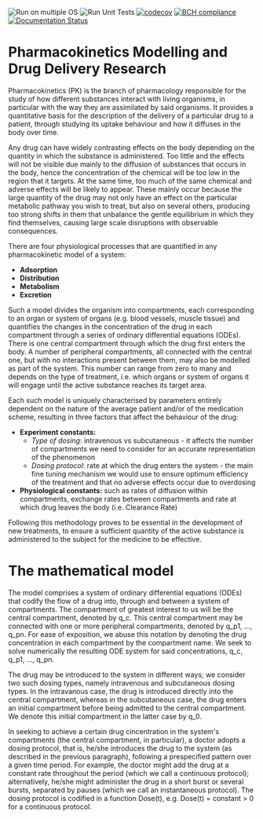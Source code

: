![Run on multiple OS](https://github.com/SABS-R3-Epidemiology/pkmodelling-g3/workflows/Run%20on%20multiple%20OS/badge.svg)
![Run Unit Tests](https://github.com/SABS-R3-Epidemiology/pkmodelling-g3/workflows/Run%20Unit%20Tests/badge.svg)
[![codecov](https://codecov.io/gh/SABS-R3-Epidemiology/pkmodelling-g3/branch/Package-yml/graph/badge.svg?token=AP7BXN01RK)](undefined)
[![BCH compliance](https://bettercodehub.com/edge/badge/SABS-R3-Epidemiology/pkmodelling-g3?branch=master)](https://bettercodehub.com/)
[![Documentation Status](https://readthedocs.org/projects/pkmodelling-g3/badge/?version=latest)](https://pkmodelling-g3.readthedocs.io/en/latest/?badge=latest)

# Pharmacokinetics Modelling and Drug Delivery Research

Pharmacokinetics (PK) is the branch of pharmacology responsible for the study of how different substances interact with living organisms, in particular with the way they are assimilated by said organisms. It provides a quantitative basis for the description of the delivery of a particular drug to a patient, through studying its uptake behaviour and how it diffuses in the body over time.

Any drug can have widely contrasting effects on the body depending on the quantity in which the substance is administered. Too little and the effects will not be visible due mainly to the diffusion of substances that occurs in the body, hence the concentration of the chemical will be too low in the region that it targets. At the same time, too much of the same chemical and adverse effects will be likely to appear. These mainly occur because the large quantity of the drug may not only have an effect on the particular metabolic pathway you wish to treat, but also on several others, producing too strong shifts in them that unbalance the gentle equilibrium in which they find themselves, causing large scale disruptions with observable consequences. 

There are four physiological processes that are quantified in any pharmacokinetic model of a system:
* __Adsorption__
* __Distribution__
* __Metabolism__
* __Excretion__

Such a model divides the organism into compartments, each corresponding to an organ or system of organs (e.g. blood vessels, muscle tissue) and quantifies the changes in the concentration of the drug in each compartment through a series of ordinary differential equations (ODEs). There is one central compartment through which the drug first enters the body. A number of peripheral compartments, all connected with the central one, but with no interactions present between them, may also be modelled as part of the system. This number can range from zero to many and depends on the type of treatment, i.e. which organs or system of organs it will engage until the active substance reaches its target area.

Each such model is uniquely characterised by parameters entirely dependent on the nature of the average patient and/or of the medication scheme, resulting in three factors that affect the behaviour of the drug:
* __Experiment constants:__
  * _Type of dosing_: intravenous vs subcutaneous - it affects the number of compartments we need to consider for an accurate representation of the phenomenon
  * _Dosing protocol_: rate at which the drug enters the system - the main fine tuning mechanism we would use to ensure optimum efficiency of the treatment and that no adverse effects occur due to overdosing
*  __Physiological constants:__ such as rates of diffusion within compartments, exchange rates between compartments and rate at which drug leaves the body (i.e. Clearance Rate)

Following this methodology proves to be essential in the development of new treatments, to ensure a sufficient quantity of the active substance is administered to the subject for the medicine to be effective.

# The mathematical model

The model comprises a system of ordinary differential equations (ODEs) that codify the flow of a drug into, through and between a system of compartments. The compartment of greatest interest to us will be the central compartment, denoted by q_c. This central compartment may be connected with one or more peripheral compartments, denoted by q_p1, ..., q_pn. For ease of exposition, we abuse this notation by denoting the drug concentration in each compartment by the compartment name. We seek to solve numerically the resulting ODE system for said concentrations, q_c, q_p1, ..., q_pn.

The drug may be introduced to the system in different ways; we consider two such dosing types, namely intravenous and subcutaneous dosing types. In the intravanous case, the drug is introduced directly into the central compartment, whereas in the subcutaneous case, the drug enters an initial compartment before being admitted to the central compartment. We denote this initial compartment in the latter case by q_0.

In seeking to achieve a certain drug cincentration in the system's compartments (the central compartment, in particular), a doctor adopts a dosing protocol, that is, he/she introduces the drug to the system (as described in the previous paragraph), following a prespecified pattern over a given time period. For example, the doctor might add the drug at a constant rate throughout the period (which we call a continuous protocol); alternatively, he/she might administer the drug in a short burst or several bursts, separated by pauses (which we call an instantaneous protocol). The dosing protocol is codified in a function Dose(t), e.g. Dose(t) = constant > 0 for a continuous protocol.


